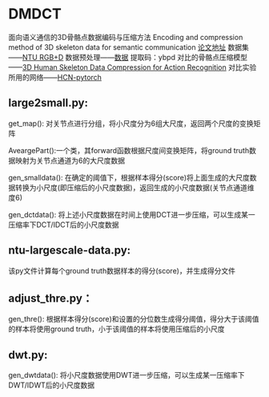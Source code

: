 # DMDCT
面向语义通信的3D骨骼点数据编码与压缩方法
Encoding and compression method of 3D skeleton data for semantic communication
[论文地址](https://journal.bupt.edu.cn/CN/abstract/abstract5092.shtml)
数据集——[NTU RGB+D](https://rose1.ntu.edu.sg/dataset/actionRecognition/)
数据预处理——[数据](https://pan.baidu.com/s/1Fx0BrrDPpUkImjeUJqFm4A) 提取码：ybpd 
对比的骨骼点压缩模型——[3D Human Skeleton Data Compression for Action Recognition](https://ieeexplore.ieee.org/abstract/document/8965920)
对比实验所用的网络——[HCN-pytorch](https://github.com/huguyuehuhu/HCN-pytorch)

## large2small.py:

get_map(): 对关节点进行分组，将小尺度分为6组大尺度，返回两个尺度的变换矩阵

AveargePart():一个类，其forward函数根据尺度间变换矩阵，将ground truth数据映射为关节点通道为6的大尺度数据

gen_smalldata(): 在确定的阈值下，根据样本得分(score)将上面生成的大尺度数据转换为小尺度(即压缩后的小尺度数据)，返回生成的小尺度数据(关节点通道维度6)

gen_dctdata(): 将上述小尺度数据在时间上使用DCT进一步压缩，可以生成某一压缩率下DCT/IDCT后的小尺度数据


## ntu-largescale-data.py:

该py文件计算每个ground truth数据样本的得分(score)，并生成得分文件


## adjust_thre.py：

gen_thre(): 根据样本得分(score)和设置的分位数生成得分阈值，得分大于该阈值的样本将使用ground truth，小于该阈值的样本将使用压缩后的小尺度


## dwt.py:

gen_dwtdata(): 将小尺度数据使用DWT进一步压缩，可以生成某一压缩率下DWT/IDWT后的小尺度数据
